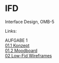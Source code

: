 # IFD
Interface Design, OMB-5

Links:

AUFGABE 1 <br>
<a href="https://linlin94.github.io/IFD/01-1_Konzept.pdf">01.1 Konzept</a><br>
<a href="https://linlin94.github.io/IFD/Moodboard.png">01.2 Moodboard</a><br>
<a href="https://linlin94.github.io/IFD/02_low-fid-wireframes.pdf">02 Low-Fid Wireframes</a><br>

